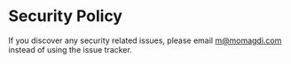 # Security Policy

If you discover any security related issues, please email m@momagdi.com instead of using the issue tracker.

